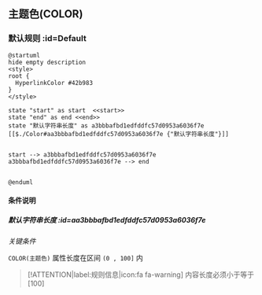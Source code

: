 ## 主题色(COLOR) <!-- {docsify-ignore-all} -->

   

### 默认规则 :id=Default

```plantuml
@startuml
hide empty description
<style>
root {
  HyperlinkColor #42b983
}
</style>

state "start" as start  <<start>>
state "end" as end <<end>>
state "默认字符串长度" as a3bbbafbd1edfddfc57d0953a6036f7e [[$./Color#aa3bbbafbd1edfddfc57d0953a6036f7e {"默认字符串长度"}]]


start --> a3bbbafbd1edfddfc57d0953a6036f7e 
a3bbbafbd1edfddfc57d0953a6036f7e --> end 


@enduml
```

#### 条件说明

##### 默认字符串长度 :id=aa3bbbafbd1edfddfc57d0953a6036f7e


*关键条件*


`COLOR(主题色)` 属性长度在区间 `(0 , 100]` 内

> [!ATTENTION|label:规则信息|icon:fa fa-warning]
> 内容长度必须小于等于[100]







